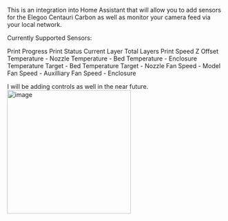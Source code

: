 This is an integration into Home Assistant that will allow you to add sensors for the Elegoo Centauri Carbon as well as monitor your camera feed via your local network.

Currently Supported Sensors:

Print Progress
Print Status
Current Layer
Total Layers
Print Speed
Z Offset
Temperature - Nozzle
Temperature - Bed
Temperature - Enclosure
Temperature Target - Bed
Temperature Target - Nozzle
Fan Speed - Model
Fan Speed - Auxilliary
Fan Speed - Enclosure

I will be adding controls as well in the near future.
<img width="287" alt="image" src="https://github.com/user-attachments/assets/eabdc031-9fe0-45ca-be97-1c4580737bf1" />
